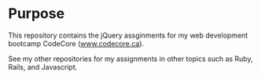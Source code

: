 # Purpose

This repository contains the jQuery assginments for my web development bootcamp CodeCore (www.codecore.ca).

See my other repositories for my assignments in other topics such as Ruby, Rails, and Javascript.
